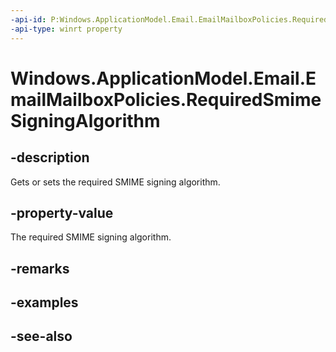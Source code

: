 ----api-id: P:Windows.ApplicationModel.Email.EmailMailboxPolicies.RequiredSmimeSigningAlgorithm
-api-type: winrt property
---<!-- Property syntaxpublic Windows.Foundation.IReference<Windows.ApplicationModel.Email.EmailMailboxSmimeSigningAlgorithm> RequiredSmimeSigningAlgorithm { get;  set; }--># Windows.ApplicationModel.Email.EmailMailboxPolicies.RequiredSmimeSigningAlgorithm## -descriptionGets or sets the required SMIME signing algorithm.## -property-valueThe required SMIME signing algorithm.## -remarks## -examples## -see-also